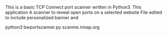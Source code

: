 This is a basic TCP Connect port scanner written in Python3.  This application 
A scanner to reveal open ports on a selected website
File edited to include personalized banner and 


python3 bwportscanner.py scanme.nmap.org
